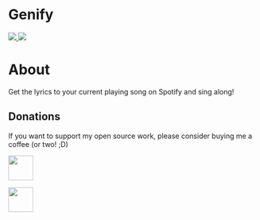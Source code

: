 <p align="center">
  <h1>Genify</h1>

  <a href="https://twitter.com/JoshLmao">
    <img src="https://img.shields.io/badge/twitter-JoshLmao-blue.svg?style=flat-square.svg"/>
  </a>
  <a href="https://genify.joshlmao.com">
    <img src="https://img.shields.io/badge/website-online-green.svg?style=flat-square.svg"/>
  </a>
</p>

# About

Get the lyrics to your current playing song on Spotify and sing along!

## Donations

If you want to support my open source work, please consider buying me a coffee (or two! ;D)

<a href="https://paypal.me/ijoshlmao"><img src="https://i.imgur.com/UfSd0gP.png" height="50px"/>

<a href="https://ko-fi.com/joshlmao"><img src="https://i.imgur.com/zDeHMoK.png" height="50px"/>

